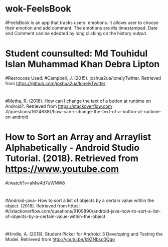 # wok-FeelsBook
#FeelsBook is an app that tracks users' emotions. It allows user to choose their emotion and add comment. The emotions are 
#is timestamped. Date and Comment can be ededted by long clicking on the history output. 
# Student counsulted: Md Touhidul Islan Muhammad Khan Debra Lipton 
#Resrouces Used:
#Campbell, J. (2015). joshua2ua/lonelyTwitter. Retrieved from https://github.com/joshua2ua/lonelyTwitter
#
#Metha, R. (2018). How can I change the text of a button at runtime on Android?. Retrieved from https://stackoverflow.com
#/questions/16248381/how-can-i-change-the-text-of-a-button-at-runtime-on-android
#
# How to Sort an Array and Arraylist Alphabetically - Android Studio Tutorial. (2018). Retrieved from https://www.youtube.com
#/watch?v=aMw4d7uWNW8
#
#Android-java- How to sort a list of objects by a certain value within the object. (2018). Retrieved from https:
#//stackoverflow.com/questions/9109890/android-java-how-to-sort-a-list-of-objects-by-a-certain-value-within-the-object
#
#Hindle, A. (2018). Student Picker for Android: 3 Developing and Testing the Model. Retrieved from http://youtu.be/k9ZNbsc0Qgo
